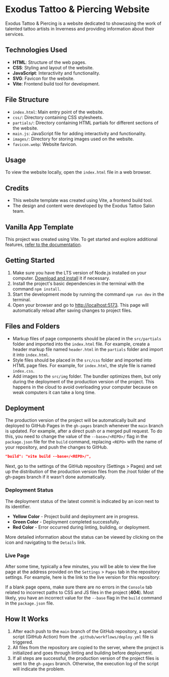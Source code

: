 # Exodus Tattoo & Piercing Website

Exodus Tattoo & Piercing is a website dedicated to showcasing the work of
talented tattoo artists in Inverness and providing information about their
services.

## Technologies Used

- **HTML**: Structure of the web pages.
- **CSS**: Styling and layout of the website.
- **JavaScript**: Interactivity and functionality.
- **SVG**: Favicon for the website.
- **Vite**: Frontend build tool for development.

## File Structure

- `index.html`: Main entry point of the website.
- `css/`: Directory containing CSS stylesheets.
- `partials/`: Directory containing HTML partials for different sections of the
  website.
- `main.js`: JavaScript file for adding interactivity and functionality.
- `images/`: Directory for storing images used on the website.
- `favicon.webp`: Website favicon.

## Usage

To view the website locally, open the `index.html` file in a web browser.

## Credits

- This website template was created using Vite, a frontend build tool.
- The design and content were developed by the Exodus Tattoo Salon team.

## Vanilla App Template

This project was created using Vite. To get started and explore additional
features, [refer to the documentation](https://vitejs.dev/).

## Getting Started

1. Make sure you have the LTS version of Node.js installed on your computer.
   [Download and install](https://nodejs.org/en/) it if necessary.
2. Install the project's basic dependencies in the terminal with the command
   `npm install`.
3. Start the development mode by running the command `npm run dev` in the
   terminal.
4. Open your browser and go to [http://localhost:5173](http://localhost:5173).
   This page will automatically reload after saving changes to project files.

## Files and Folders

- Markup files of page components should be placed in the `src/partials` folder
  and imported into the `index.html` file. For example, create a header markup
  file named `header.html` in the `partials` folder and import it into
  `index.html`.
- Style files should be placed in the `src/css` folder and imported into HTML
  page files. For example, for `index.html`, the style file is named
  `index.css`.
- Add images to the `src/img` folder. The bundler optimizes them, but only
  during the deployment of the production version of the project. This happens
  in the cloud to avoid overloading your computer because on weak computers it
  can take a long time.

## Deployment

The production version of the project will be automatically built and deployed
to GitHub Pages in the `gh-pages` branch whenever the `main` branch is updated.
For example, after a direct push or a merged pull request. To do this, you need
to change the value of the `--base=/<REPO>/` flag in the `package.json` file for
the `build` command, replacing `<REPO>` with the name of your repository, and
push the changes to GitHub.

```json
"build": "vite build --base=/<REPO>/",
```

Next, go to the settings of the GitHub repository (Settings > Pages) and set up
the distribution of the production version files from the /root folder of the
gh-pages branch if it wasn't done automatically.

### Deployment Status

The deployment status of the latest commit is indicated by an icon next to its
identifier.

- **Yellow Color** - Project build and deployment are in progress.
- **Green Color** - Deployment completed successfully.
- **Red Color** - Error occurred during linting, building, or deployment.

More detailed information about the status can be viewed by clicking on the icon
and navigating to the `Details` link.

### Live Page

After some time, typically a few minutes, you will be able to view the live page
at the address provided on the `Settings` > `Pages` tab in the repository
settings. For example, here is the link to the live version for this repository:

If a blank page opens, make sure there are no errors in the `Console` tab
related to incorrect paths to CSS and JS files in the project (**404**). Most
likely, you have an incorrect value for the `--base` flag in the `build` command
in the `package.json` file.

## How It Works

1. After each push to the `main` branch of the GitHub repository, a special
   script (GitHub Action) from the `.github/workflows/deploy.yml` file is
   triggered.
2. All files from the repository are copied to the server, where the project is
   initialized and goes through linting and building before deployment.
3. If all steps are successful, the production version of the project files is
   sent to the `gh-pages` branch. Otherwise, the execution log of the script
   will indicate the problem.
